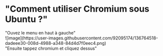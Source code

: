 <d1>
  <h1> "Comment utiliser Chromium sous Ubuntu ?"</h1>
  <p> "Ouvez le menu en haut à gauche" </br>
    ![image](https://user-images.githubusercontent.com/92095174/136764518-dadeee30-008d-4988-a348-84d4d7f0eec4.png) </br>
    "Ensuite tappez chromium et cliquez dessus"
    </p>
  </d1>
  
